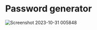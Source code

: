 # Password generator
![Screenshot 2023-10-31 005848](https://github.com/Deoaayush/password-generator/assets/120650241/dc577939-624a-44c5-a3e2-9e7592818d93)


